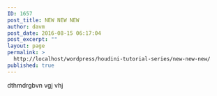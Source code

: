 ```yaml
---
ID: 1657
post_title: NEW NEW NEW
author: davm
post_date: 2016-08-15 06:17:04
post_excerpt: ""
layout: page
permalink: >
  http://localhost/wordpress/houdini-tutorial-series/new-new-new/
published: true
---
```

dthmdrgbvn vgj vhj